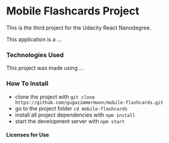 # Mobile Flashcards Project

This is the third  project for the Udacity React Nanodegree. 

This application is a ...

### Technologies Used

This project was made using ...

### How To Install

* clone the project with `git clone https://github.com/gugazimmermann/mobile-flashcards.git`
* go to the project folder `cd mobile-flashcards`
* install all project dependencies with `npm install`
* start the development server with `npm start`

#### Licenses for Use


